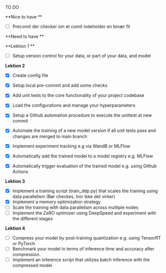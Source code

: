 TO DO 

**Nice to have **

- [ ] Precomit der checker om et comit indeholder en binær fil



**Need to have **

**Lektion 1 **

- [ ] Setup version control for your data, or part of your data, and model

      
**Lektion 2**

- [x] Create config file
- [x] Setup local pre-commit and add some checks
- [x] Add unit tests to the core functionality of your project codebase
- [x] Load the configurations and manage your hyperparameters
- [x] Setup a Github automation procedure to execute the unittest at new commit
- [x] Automate the training of a new model version if all unit tests pass and changes are merged to main branch
- [x] Implement experiment tracking e.g via WandB or MLFlow
- [x] Automatically add the trained model to a model registry e.g. MLFlow
- [x] Automatically trigger evaluation of the trained model e.g. using Github Actions


**Lektion 3**


- [x] Implement a training script (train_ddp.py) that scales the training using data parallelism (Bør checkes, tror ikke det virker)
- [x] Implement a memory optimization strategy
- [ ] Scale the training with data parallelism across multiple nodes
- [ ] Implement the ZeRO optimizer using DeepSpeed and experiment with the different stages

**Lektion 4**

- [ ] Compress your model by post-training quantization e.g. using TensorRT or PyTorch
- [ ] Benchmark your model in terms of inference time and accuracy after compression.
- [ ] Implement an inference script that utilizes batch inference with the compressed model
